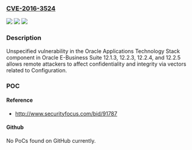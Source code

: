 ### [CVE-2016-3524](https://cve.mitre.org/cgi-bin/cvename.cgi?name=CVE-2016-3524)
![](https://img.shields.io/static/v1?label=Product&message=n%2Fa&color=blue)
![](https://img.shields.io/static/v1?label=Version&message=n%2Fa&color=blue)
![](https://img.shields.io/static/v1?label=Vulnerability&message=n%2Fa&color=brighgreen)

### Description

Unspecified vulnerability in the Oracle Applications Technology Stack component in Oracle E-Business Suite 12.1.3, 12.2.3, 12.2.4, and 12.2.5 allows remote attackers to affect confidentiality and integrity via vectors related to Configuration.

### POC

#### Reference
- http://www.securityfocus.com/bid/91787

#### Github
No PoCs found on GitHub currently.

